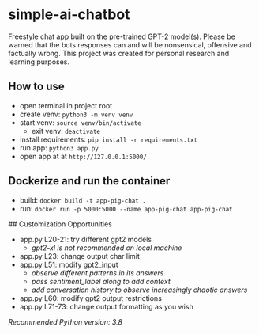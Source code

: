 # simple-ai-chatbot
Freestyle chat app built on the pre-trained GPT-2 model(s).
Please be warned that the bots responses can and will be nonsensical, offensive and factually wrong.
This project was created for personal research and learning purposes.



## How to use
- open terminal in project root
- create venv: ```python3 -m venv venv```
- start venv: ```source venv/bin/activate ```
    - exit venv: ```deactivate```
- install requirements: ```pip install -r requirements.txt```
- run app: ```python3 app.py```
- open app at at ```http://127.0.0.1:5000/```



## Dockerize and run the container
- build: ```docker build -t app-pig-chat .```
- run: ```docker run -p 5000:5000 --name app-pig-chat app-pig-chat```



## Customization Opportunities
- app.py L20-21: try different gpt2 models
    - *gpt2-xl is not recommended on local machine*
- app.py L23: change output char limit
- app.py L51: modify gpt2_input
    - *observe different patterns in its answers*
    - *pass sentiment_label along to add context*
    - *add conversation history to observe increasingly chaotic answers*
- app.py L60: modify gpt2 output restrictions
- app.py L71-73: change output formatting as you wish



*Recommended Python version: 3.8*
